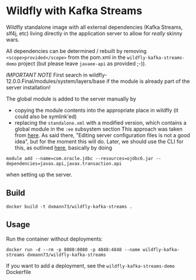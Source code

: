 Wildfly with Kafka Streams
===========================
Wildfly standalone image with all external dependencies (Kafka Streams, slf4j, etc) living directly in the application server to allow for 
*really* skinny wars. 

All dependencies can be determined / rebuilt by removing ```<scope>provided</scope>``` from the pom.xml in the 
```wildfly-kafka-streams-demo``` project (but please leave ```javaee-api``` as provided ;-)).

_IMPORTANT NOTE_ First search in wildfly-12.0.0.Final/modules/system/layers/base if the module is already part of the server installation!

The global module is added to the server manually by
- copying the module contents into the appropriate place in wildfly (it could also be symlink'ed)
- replacing the ```standalone.xml``` with a modified version, which contains a global module in the ```:ee``` subsystem section
This approach was taken from [here](http://javahowto.blogspot.com/2012/09/how-to-create-global-modules-in-jboss.html). As said there,
"Editing server configuration files is not a good idea", but for the moment this will do.
Later, we should use the CLI for this, as outlined [here](https://developer.jboss.org/thread/221534), basically by doing 
```
module add --name=com.oracle.jdbc --resources=ojdbc6.jar --dependencies=javax.api,javax.transaction.api
```
when setting up the server.

Build
--------
```
docker build -t dxmann73/wildfly-kafka-streams .
```
Usage
--------
Run the container without deployments:
```
docker run -d --rm -p 8080:8080 -p 4848:4848 --name wildfly-kafka-streams dxmann73/wildfly-kafka-streams
```
If you want to add a deployment, see the ```wildfly-kafka-streams-demo``` Dockerfile
